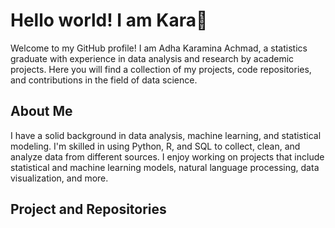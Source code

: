 # Hello world! I am Kara👋 
Welcome to my GitHub profile! I am Adha Karamina Achmad, a statistics graduate with experience in data analysis and research by academic projects. Here you will find a collection of my projects, code repositories, and contributions in the field of data science.

## About Me
I have a solid background in data analysis, machine learning, and statistical modeling. I'm skilled in using Python, R, and SQL to collect, clean, and analyze data from different sources. I enjoy working on projects that include statistical and machine learning models, natural language processing, data visualization, and more.

## Project and Repositories

<!--
**adhkaraa/adhkaraa** is a ✨ _special_ ✨ repository because its `README.md` (this file) appears on your GitHub profile.

Here are some ideas to get you started:

- 🔭 I’m currently working on ...
- 🌱 I’m currently learning ...
- 👯 I’m looking to collaborate on ...
- 🤔 I’m looking for help with ...
- 💬 Ask me about ...
- 📫 How to reach me: ...
- 😄 Pronouns: ...
- ⚡ Fun fact: ...
-->

